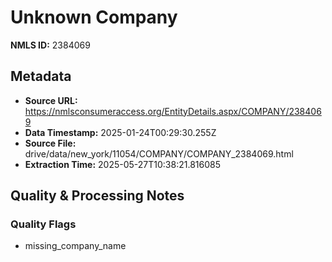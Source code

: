 # Unknown Company

**NMLS ID:** 2384069

## Metadata
- **Source URL:** https://nmlsconsumeraccess.org/EntityDetails.aspx/COMPANY/2384069
- **Data Timestamp:** 2025-01-24T00:29:30.255Z
- **Source File:** drive/data/new_york/11054/COMPANY/COMPANY_2384069.html
- **Extraction Time:** 2025-05-27T10:38:21.816085

## Quality & Processing Notes
### Quality Flags
- missing_company_name
